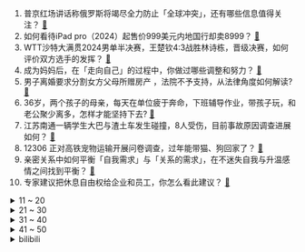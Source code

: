 1. 普京红场讲话称俄罗斯将竭尽全力防止「全球冲突」，还有哪些信息值得关注？ [:link:](https://www.zhihu.com/question/655470668)
2. 如何看待iPad pro（2024）起售价999美元内地国行却卖8999？ [:link:](https://www.zhihu.com/question/655496029)
3. WTT沙特大满贯2024男单半决赛，王楚钦4:3战胜林诗栋，晋级决赛，如何评价双方选手的发挥？ [:link:](https://www.zhihu.com/question/655615636)
4. 成为妈妈后，在「走向自己」的过程中，你做过哪些调整和努力？ [:link:](https://www.zhihu.com/question/654611030)
5. 男子离婚要求分割女方父母所赠房产 ，法院不予支持，从法律角度如何解读? [:link:](https://www.zhihu.com/question/655436585)
6. 36岁，两个孩子的母亲，每天在单位疲于奔命，下班辅导作业，带孩子玩，和老公聚少离多，怎样才能坚持下去? [:link:](https://www.zhihu.com/question/424468920)
7. 江苏南通一辆学生大巴与渣土车发生碰撞，8人受伤，目前事故原因调查进展如何？ [:link:](https://www.zhihu.com/question/655561955)
8. 12306 正对高铁宠物运输开展问卷调查，过年能带猫、狗回家了？ [:link:](https://www.zhihu.com/question/655544923)
9. 亲密关系中如何平衡「自我需求」与「关系的需求」，在不迷失自我与升温感情之间找到平衡？ [:link:](https://www.zhihu.com/question/655377094)
10. 专家建议把休息自由权给企业和员工，你怎么看此建议？ [:link:](https://www.zhihu.com/question/655328442)
<details>
<summary>11 ~ 20</summary>

11. 如何评价电影《猩球崛起 4：新世界》？ [:link:](https://www.zhihu.com/question/655548432)
12. 如何评价《歌手 2024》第一期所有歌手演唱? [:link:](https://www.zhihu.com/question/655606975)
13. 如何评价老头杯训练赛水晶哥再次开庭Alielie，逼得Alielie哭腔道歉？ [:link:](https://www.zhihu.com/question/655545965)
14. 如何评价《崩坏：星穹铁道》中钟表小子美梦往事的故事？ [:link:](https://www.zhihu.com/question/655477917)
15. 如何看待杭州全面取消住房限购，购房即可申请落户？ [:link:](https://www.zhihu.com/question/655429976)
16. 2024MSIG2不敌T1（2:3），如何评价hansama最后一局金克斯的表现？ [:link:](https://www.zhihu.com/question/655606865)
17. 如何评价华为Pura70 Ultra手机DXOMARK影像测试总分163分，排名第一? [:link:](https://www.zhihu.com/question/655394470)
18. 当名画《父亲》PK《小姜》，你觉得哪幅画在你心中更胜一筹？ [:link:](https://www.zhihu.com/question/655433111)
19. 一个成熟的人是怎样的？ [:link:](https://www.zhihu.com/question/654102492)
20. 明代至清康熙之间北疆除了游牧蒙古人之外还有定居民么？ [:link:](https://www.zhihu.com/question/655172459)
</details>
<details>
<summary>21 ~ 30</summary>

21. 教育局回应 600 元防攀比鞋事件「系工作失误，摸排调查工作已全部终止」，有哪些信息值得关注？ [:link:](https://www.zhihu.com/question/655566947)
22. 百度离职副总裁璩静 4 月成立新公司，经营范围含艺人经纪，哪些信息值得关注？ [:link:](https://www.zhihu.com/question/655536793)
23. 如何从心理学角度解释「一见钟情」？它是存在的吗？ [:link:](https://www.zhihu.com/question/655380567)
24. 电脑耗电多少算大? [:link:](https://www.zhihu.com/question/645926865)
25. 爱与不爱，真的很明显吗? [:link:](https://www.zhihu.com/question/651075175)
26. 有个「不扫兴」的妈妈，是怎样一种体验？ [:link:](https://www.zhihu.com/question/654610685)
27. 面试中的穿搭和外貌形象会影响面试官对自己的评价吗？ [:link:](https://www.zhihu.com/question/652074400)
28. 有人说「爱自己就是允许自己成为自己」，你如何看待这个说法？ [:link:](https://www.zhihu.com/question/655377121)
29. 不想上班了，写网文可以养家吗？ [:link:](https://www.zhihu.com/question/548059074)
30. 联大以压倒性多数通过决议，决议建议安理会重审巴勒斯坦入联申请，有哪些信息值得关注？ [:link:](https://www.zhihu.com/question/655648860)
</details>
<details>
<summary>31 ~ 40</summary>

31. 就是因为我的童年以及以前的经历的原因让我变得特别缺乏安全感，特别自卑敏感，请问我该如何走出来？ [:link:](https://www.zhihu.com/question/655124731)
32. 2024 年机械专业的就业前景怎么样? [:link:](https://www.zhihu.com/question/651409246)
33. 微软关闭 B 社旗下Tango Gameworks等多家游戏工作室  ，如何看待这一消息？ [:link:](https://www.zhihu.com/question/655296203)
34. 你最讨厌《英雄联盟》里哪个英雄的三观？ [:link:](https://www.zhihu.com/question/485179011)
35. 有什么珍藏的宝藏香水推荐吗？ [:link:](https://www.zhihu.com/question/651145814)
36. 特斯拉中国 4 月批发销量 62167 辆，这一数据较往月有哪些不同？ [:link:](https://www.zhihu.com/question/655323493)
37. 当名画《拾穗者》PK《千里江山图》，你觉得哪幅画在你心中更胜一筹？ [:link:](https://www.zhihu.com/question/655433872)
38. 论格斗能力，奥尼尔能不能打过泰森？ [:link:](https://www.zhihu.com/question/346735732)
39. 韩国医生罢工持续，韩国部分医学教授集体休诊 1 天，涉及医院超 50 家，有何影响？哪些信息值得关注？ [:link:](https://www.zhihu.com/question/655608637)
40. 杭州「全面取消限购」首日，二手房单日新增挂牌激增 91%，新房咨询量新增 96%，哪些信息值得关注？ [:link:](https://www.zhihu.com/question/655608644)
</details>
<details>
<summary>41 ~ 50</summary>

41. 电视剧《哈尔滨一九四四》中有哪些细思恐极的细节？ [:link:](https://www.zhihu.com/question/653660777)
42. 夏金桂为什么不快乐？ [:link:](https://www.zhihu.com/question/655342029)
43. 为什么国内的大多数父母，都很反对孩子养宠物？ [:link:](https://www.zhihu.com/question/652621802)
44. 李彦宏内部评璩静风波，称「优秀员工才代表真实的百度」，如何看待此次风波对百度的影响？ [:link:](https://www.zhihu.com/question/655540460)
45. 每个人都会离开这个世界，那活着的意义是什么？ [:link:](https://www.zhihu.com/question/655498158)
46. 如何评价2024新款ipad上架两小时预约人数过万？ [:link:](https://www.zhihu.com/question/655343893)
47. 古代女子生活是怎样的，真的很惨吗？ [:link:](https://www.zhihu.com/question/652525001)
48. 你觉得妈妈学会上网以后，对你们之间的关系有产生影响和改变吗？ [:link:](https://www.zhihu.com/question/655346117)
49. 为什么火车站要统一使用红色隶书字体做站名？ [:link:](https://www.zhihu.com/question/651933772)
50. 中国古代人力这么廉价，为什么直到民国才有人力车出现？ [:link:](https://www.zhihu.com/question/654521431)
</details><details>
<summary>bilibili</summary>

</details>